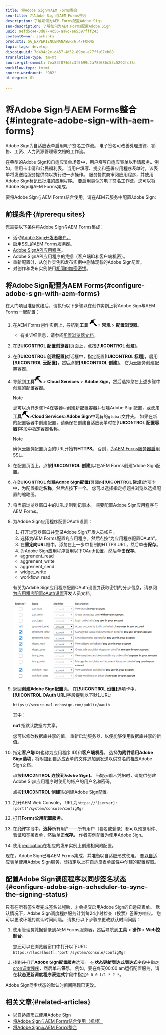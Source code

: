 ```yaml
---
title: 将Adobe Sign与AEM Forms整合
seo-title: 将Adobe Sign与AEM Forms整合
description: 了解如何为AEM Forms配置Adobe Sign
seo-description: 了解如何为AEM Forms配置Adobe Sign
uuid: 9efd5c44-3d87-4c56-aa6c-e65397fff243
contentOwner: sashanka
products: SG_EXPERIENCEMANAGER/6.4/FORMS
topic-tags: develop
discoiquuid: 7d494c2e-d457-4d52-89be-a77ffa07eb88
translation-type: tm+mt
source-git-commit: 7ea83f879d5c3f5699d2a783686c53c5292fcf8a
workflow-type: tm+mt
source-wordcount: '982'
ht-degree: 0%

---
```



# 将Adobe Sign与AEM Forms整合{#integrate-adobe-sign-with-aem-forms}

Adobe Sign为自适应表单启用电子签名工作流。 电子签名可改善处理法律、销售、工资、人力资源管理等文档的工作流。

在典型的Adobe Sign和自适应表单场景中，用户填写自适应表单以申请服务&#x200B;**。**&#x200B;例如，信用卡申请和公民福利表。 当用户填写、提交和签署应用程序表单时，该表单将发送给服务提供商以执行进一步操作。 服务提供商审阅应用程序，并使用Adobe Sign标记已批准的应用程序。 要启用类似的电子签名工作流，您可以将Adobe Sign与AEM Forms集成。

要将Adobe Sign与AEM Forms结合使用，请在AEM云服务中配置Adobe Sign:

## 前提条件 {#prerequisites}

您需要以下条件将Adobe Sign与AEM Forms集成：

* 活动[Adobe Sign开发者帐户。](https://acrobat.adobe.com/us/en/why-adobe/developer-form.html)
* 启用[SSL的](/help/sites-administering/ssl-by-default.md)AEM Forms服务器。
* [Adobe SignAPI应用程序](https://www.adobe.io/apis/documentcloud/sign/docs.html#!adobedocs/adobe-sign/master/gstarted/create_app.md)。
* Adobe SignAPI应用程序的凭据（客户端ID和客户端机密）。
* 重新配置时，从创作实例和发布实例中删除现有的Adobe Sign配置。
* 对创作和发布实例使用[相同的加密密钥](/help/sites-administering/security-checklist.md#make-sure-you-properly-replicate-encryption-keys-when-needed)。

## 将Adobe Sign配置为AEM Forms{#configure-adobe-sign-with-aem-forms}

在入门项目准备就绪后，请执行以下步骤以在创作实例上将Adobe Sign与AEM Forms一起配置：

1. 在AEM Forms创作实例上，导航到&#x200B;**工具** ![锤子](assets/hammer.png) > **常规** > **配置浏览器**。
   * 有关详细信息，请参阅[配置浏览器文档](/help/sites-administering/configurations.md)。
1. 在&#x200B;**[!UICONTROL 配置浏览器]**&#x200B;页面上，点按&#x200B;**[!UICONTROL 创建]**。
1. 在&#x200B;**[!UICONTROL 创建配置]**&#x200B;对话框中，指定配置&#x200B;**[!UICONTROL 标题]**，启用&#x200B;**[!UICONTROL 云配置]**，然后点按&#x200B;**[!UICONTROL 创建]**。 它为云服务创建配置容器。
1. 导航到&#x200B;**工具**![锤子](assets/hammer.png) > **Cloud Services** > **Adobe Sign**，然后选择您在上述步骤中创建的配置容器。

   >[!NOTE]
   >
   >您可以执行步骤1-4在容器中创建新配置容器并创建Adobe Sign配置，或使用&#x200B;**工具**![锤子](assets/hammer.png)>**Cloud Services**>**Adobe Sign**&#x200B;中现有的`global`文件夹。 如果在新的配置容器中创建配置，请确保在创建自适应表单时在&#x200B;**[!UICONTROL 配置容器]**&#x200B;字段中指定容器名称。

   >[!NOTE]
   确保云服务配置页面的URL开始有&#x200B;**HTTPS**。 否则，[为AEM Forms服务器启用SSL](/help/sites-administering/ssl-by-default.md)。

1. 在配置页面上，点按&#x200B;**[!UICONTROL 创建]**&#x200B;以在AEM Forms创建Adobe Sign配置。
1. 在&#x200B;**[!UICONTROL 创建Adobe Sign配置]**&#x200B;页面的&#x200B;**[!UICONTROL 常规]**&#x200B;选项卡中，为配置指定&#x200B;**名称**，然后点按&#x200B;**下一个**。 您可以选择指定标题并浏览以选择配置的缩略图。

1. 将当前浏览器窗口中的URL复制到记事本。 需要配置Adobe Sign应用程序与AEM Forms。

1. 为Adobe Sign应用程序配置OAuth设置：

   1. 打开浏览器窗口并登录Adobe Sign开发人员帐户。
   1. 选择为AEM Forms配置的应用程序，然后点按“为应用程序配置OAuth”。
   1. 在&#x200B;**重定向URL**&#x200B;框中，添加在上一步中复制的HTTPS URL，然后单击&#x200B;**保存**。
   1. 为Adobe Sign应用程序启用以下OAuth设置，然后单击&#x200B;**保存**。
   * aggrement_read
   * aggrement_write
   * aggrement_send
   * widget_write
   * workflow_read

   有关为Adobe Sign应用程序配置OAuth设置并获取密钥的分步信息，请参阅[为应用程序配置oAuth设置](https://www.adobe.io/apis/documentcloud/sign/docs.html#!adobedocs/adobe-sign/master/gstarted/configure_oauth.md)开发人员文档。

   ![OAuth配置](assets/oauthconfig_new.png)

1. 返回&#x200B;**创建Adobe Sign配置**&#x200B;页。 在&#x200B;**[!UICONTROL 设置]**&#x200B;选项卡中，**[!UICONTROL OAuth URL]**&#x200B;字段提到以下默认URL:

   `https://secure.na1.echosign.com/public/oauth`

   其中：

   **na1** 指默认数据库共享。

   您可以修改数据库共享的值。 重新启动服务器，以便能够使用数据库共享的新值。

1. 指定&#x200B;**客户端ID**(也称为应用程序 ID)和&#x200B;**客户端机密**。 选择&#x200B;**为附件启用Adobe Sign选项**，将附加到自适应表单的文件追加到发送以供签名的相应Adobe Sign文档。

   点按&#x200B;**[!UICONTROL 连接到Adobe Sign]**。 当提示输入凭据时，请提供创建Adobe Sign应用程序时使用的帐户的用户名和密码。

   点按&#x200B;**[!UICONTROL 创建]**&#x200B;以创建Adobe Sign配置。

1. 打开AEM Web Console。 URL为`https://'[server]:[port]'/system/console/configMgr`
1. 打开&#x200B;**Forms公用配置服务。**
1. 在&#x200B;**允许**&#x200B;字段中，**选择**&#x200B;所有用户——所有用户（匿名或登录）都可以预览附件、验证和签署表单，然后单击&#x200B;**保存。** 作者实例配置为使用Adobe Sign。
1. 使用[replication](/help/sites-deploying/replication.md)在相应的发布实例上创建相同的配置。

现在，Adobe Sign已与AEM Forms集成，并准备以自适应形式使用。 要[以自适应表单](../../forms/using/working-with-adobe-sign.md#configure-adobe-sign-for-an-adaptive-form)使用Adobe Sign服务，请指定以上在自适应表单属性中创建的配置容器。

## 配置Adobe Sign调度程序以同步签名状态{#configure-adobe-sign-scheduler-to-sync-the-signing-status}

只有在所有签名者完成签名过程后，才会提交启用Adobe Sign的自适应表单。 默认情况下，Adobe Sign调度程序服务计划每24小时检查（投票）签署方响应。 您可以更改环境的默认时间间隔。 请执行以下步骤来更改默认时间间隔：

1. 使用管理员凭据登录到AEM Forms服务器，然后导航到&#x200B;**工具** > **操作** > **Web控制台**。

   您还可以在浏览器窗口中打开以下URL:
   `https://[localhost]:'port'/system/console/configMgr`

1. 找到并打开&#x200B;**Adobe Sign配置服务**&#x200B;选项。 在&#x200B;**状态更新表达式表达式**&#x200B;字段中指定[cron调度程序](https://en.wikipedia.org/wiki/Cron#CRON_expression)，然后单击&#x200B;**保存**。 例如，要在每天00:00 am运行配置服务，请在&#x200B;**状态更新调度程序表达式**&#x200B;字段中指定`0 0 0 1/1 * ? *`。

Adobe Sign同步状态的默认时间间隔现已更改。

## 相关文章{#related-articles}

* [以自适应形式使用Adobe Sign](../../forms/using/working-with-adobe-sign.md)
* [将Adobe Sign与AEM Forms结合使用（视频）](https://helpx.adobe.com/experience-manager/kt/forms/using/adobe-sign-integration-feature-video.html)
* [将Adobe Sign与AEM Forms整合](../../forms/using/adobe-sign-integration-adaptive-forms.md)
